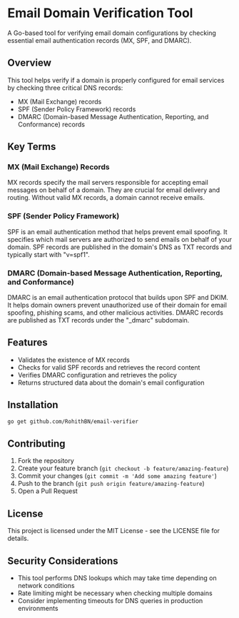 # Email Domain Verification Tool

A Go-based tool for verifying email domain configurations by checking essential email authentication records (MX, SPF, and DMARC).

## Overview

This tool helps verify if a domain is properly configured for email services by checking three critical DNS records:
- MX (Mail Exchange) records
- SPF (Sender Policy Framework) records
- DMARC (Domain-based Message Authentication, Reporting, and Conformance) records

## Key Terms

### MX (Mail Exchange) Records
MX records specify the mail servers responsible for accepting email messages on behalf of a domain. They are crucial for email delivery and routing. Without valid MX records, a domain cannot receive emails.

### SPF (Sender Policy Framework)
SPF is an email authentication method that helps prevent email spoofing. It specifies which mail servers are authorized to send emails on behalf of your domain. SPF records are published in the domain's DNS as TXT records and typically start with "v=spf1".

### DMARC (Domain-based Message Authentication, Reporting, and Conformance)
DMARC is an email authentication protocol that builds upon SPF and DKIM. It helps domain owners prevent unauthorized use of their domain for email spoofing, phishing scams, and other malicious activities. DMARC records are published as TXT records under the "_dmarc" subdomain.

## Features

- Validates the existence of MX records
- Checks for valid SPF records and retrieves the record content
- Verifies DMARC configuration and retrieves the policy
- Returns structured data about the domain's email configuration

## Installation

```bash
go get github.com/RohithBN/email-verifier
```


## Contributing

1. Fork the repository
2. Create your feature branch (`git checkout -b feature/amazing-feature`)
3. Commit your changes (`git commit -m 'Add some amazing feature'`)
4. Push to the branch (`git push origin feature/amazing-feature`)
5. Open a Pull Request

## License

This project is licensed under the MIT License - see the LICENSE file for details.

## Security Considerations

- This tool performs DNS lookups which may take time depending on network conditions
- Rate limiting might be necessary when checking multiple domains
- Consider implementing timeouts for DNS queries in production environments
